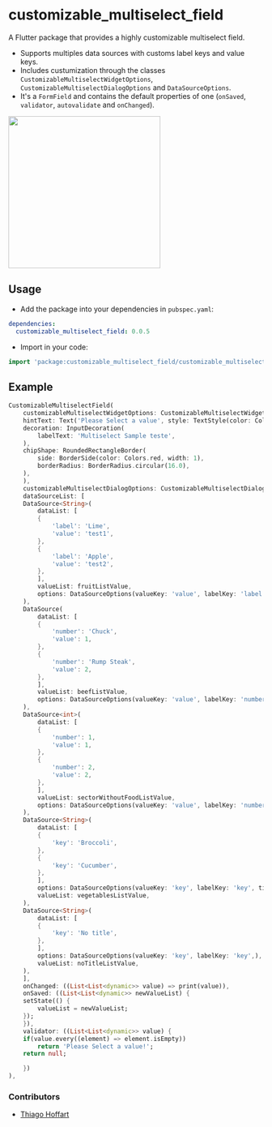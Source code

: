 # customizable_multiselect_field

A Flutter package that provides a highly customizable multiselect field.

* Supports multiples data sources with customs label keys and value keys. 
* Includes custumization through the classes `CustomizableMultiselectWidgetOptions`, `CustomizableMultiselectDialogOptions` and  `DataSourceOptions`.
* It's a `FormField` and contains the default properties of one (`onSaved`, `validator`, `autovalidate` and `onChanged`).

<img src="https://github.com/thoffart/customizable_multiselect_field/raw/master/customizable_multiselect_field_sample.gif" width="300" />


## Usage

- Add the package into your dependencies in `pubspec.yaml`:

```yaml
dependencies:
  customizable_multiselect_field: 0.0.5
```

- Import in your code:

```dart
import 'package:customizable_multiselect_field/customizable_multiselect_flutter.dart';
```


## Example


```dart
CustomizableMultiselectField(
    customizableMultiselectWidgetOptions: CustomizableMultiselectWidgetOptions(
    hintText: Text('Please Select a value', style: TextStyle(color: Colors.grey)),
    decoration: InputDecoration(
        labelText: 'Multiselect Sample teste',
    ),
    chipShape: RoundedRectangleBorder(
        side: BorderSide(color: Colors.red, width: 1),
        borderRadius: BorderRadius.circular(16.0),
    ),
    ),
    customizableMultiselectDialogOptions: CustomizableMultiselectDialogOptions(),
    dataSourceList: [
    DataSource<String>(
        dataList: [
        {
            'label': 'Lime',
            'value': 'test1',
        },
        {
            'label': 'Apple',
            'value': 'test2',
        },
        ],
        valueList: fruitListValue,
        options: DataSourceOptions(valueKey: 'value', labelKey: 'label', title: Text('Fruits', style: TextStyle(color: Colors.red), textAlign: TextAlign.start,)),
    ),
    DataSource(
        dataList: [
        {
            'number': 'Chuck',
            'value': 1,
        },
        {
            'number': 'Rump Steak',
            'value': 2,
        },
        ],
        valueList: beefListValue,
        options: DataSourceOptions(valueKey: 'value', labelKey: 'number', title: Text('Beef', style: TextStyle(color: Colors.grey), textAlign: TextAlign.start,)),
    ),
    DataSource<int>(
        dataList: [
        {
            'number': 1,
            'value': 1,
        },
        {
            'number': 2,
            'value': 2,
        },
        ],
        valueList: sectorWithoutFoodListValue,
        options: DataSourceOptions(valueKey: 'value', labelKey: 'number', title: Text('Sectors Without Food', style: TextStyle(color: Colors.brown), textAlign: TextAlign.start,)),
    ),
    DataSource<String>(
        dataList: [
        {
            'key': 'Broccoli',
        },
        {
            'key': 'Cucumber',
        },
        ],
        options: DataSourceOptions(valueKey: 'key', labelKey: 'key', title: Text('Vegetables', style: TextStyle(color: Colors.green), textAlign: TextAlign.start)),
        valueList: vegetablesListValue,
    ),
    DataSource<String>(
        dataList: [
        {
            'key': 'No title',
        },
        ],
        options: DataSourceOptions(valueKey: 'key', labelKey: 'key',),
        valueList: noTitleListValue,
    ),
    ],
    onChanged: ((List<List<dynamic>> value) => print(value)),
    onSaved: ((List<List<dynamic>> newValueList) {
    setState(() {
        valueList = newValueList;
    });
    }),
    validator: ((List<List<dynamic>> value) {
    if(value.every((element) => element.isEmpty))
        return 'Please Select a value!';
    return null;

    })
),

```    

### Contributors

  * [Thiago Hoffart](https://github.com/thoffart)
